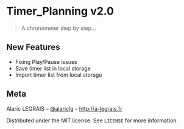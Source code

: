 # Timer_Planning v2.0
> A chronometer step by step... 

## New Features

* Fixing Play/Pause issues
* Save timer list in local storage
* Import timer list from local storage

## Meta
Alaric LEGRAIS – [@alariclg](https://twitter.com/alariclg) – http://a-legrais.fr

Distributed under the MIT license. See ``LICENSE`` for more information.

